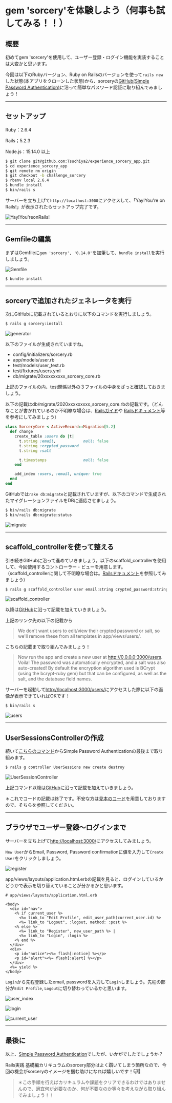 # gem 'sorcery'を体験しよう（何事も試してみる！！）

## 概要

初めてgem 'sorcery'を使用して、ユーザー登録・ログイン機能を実装することは大変かと思います。


今回は以下のRubyバージョン、Ruby on Railsのバージョンを使って`rails new`した状態(本アプリをクローンした状態)から、sorceryの[GitHub(Simple Password Authentication)](https://github.com/Sorcery/sorcery/wiki/Simple-Password-Authentication)に沿って簡単なパスワード認証に取り組んでみましょう！

---

## セットアップ

Ruby：2.6.4

Rails；5.2.3

Node.js：15.14.0 以上

```bash
$ git clone git@github.com:Tsuchiya2/experience_sorcery_app.git
$ cd experience_sorcery_app
$ git remote rm origin
$ git checkout -b challenge_sorcery
$ rbenv local 2.6.4
$ bundle install
$ bin/rails s
```

サーバーを立ち上げて`http://localhost:3000`にアクセスして、「Yay!You're on Rails!」が表示されたらセットアップ完了です。

![Yay!You'reonRails!](./public/images/yay.jpg)

---

## Gemfileの編集

まずはGemfileに`gem 'sorcery', '0.14.0'`を加筆して、`bundle install`を実行しましょう。

![Gemfile](./public/images/gemfile.jpg)

```bash
$ bundle install
```

---

## sorceryで追加されたジェネレータを実行

次にGitHubに記載されているとおりに以下のコマンドを実行しましょう。

```bash
$ rails g sorcery:install
```

![generator](./public/images/generator.jpg)

以下のファイルが生成されていますね。

- config/initializers/sorcery.rb
- app/models/user.rb
- test/models/user_test.rb
- test/fixtures/users.yml
- db/migrate/20xxxxxxxxx_sorcery_core.rb

上記のファイルの内、test関係以外の３ファイルの中身をざっと確認しておきましょう。

以下の記載はdb/migrate/2020xxxxxxxxx_sorcery_core.rbの記載です。（どんなことが書かれているのか不明瞭な場合は、[Railsガイド](https://railsguides.jp/active_record_migrations.html)や [Railsドキュメント](https://railsdoc.com/migration)等を参考にしてみましょう）

```ruby
class SorceryCore < ActiveRecord::Migration[5.2]
  def change
    create_table :users do |t|
      t.string :email,            null: false
      t.string :crypted_password
      t.string :salt

      t.timestamps                null: false
    end

    add_index :users, :email, unique: true
  end
end
```

GitHubでは`rake db:migrate`と記載されていますが、以下のコマンドで生成されたマイグレーションファイルをDBに適応させましょう。

```bash
$ bin/rails db:migrate
$ bin/rails db:migrate:status
```

![migrate](./public/images/migrate.jpg)

---

## scaffold_controllerを使って整える

引き続きGitHubに沿って進めていきましょう。以下のscaffold_controllerを使用して、今回使用するコントローラー・ビューを用意します。（scaffold_controllerに関して不明瞭な場合は。[Railsドキュメント](https://railsdoc.com/page/rails_scaffold_controller)を参照してみましょう）

```bash
$ rails g scaffold_controller user email:string crypted_password:string salt:string
```

![scaffold_controller](./public/images/scaffold_controller.jpg)

以降は[GitHub](https://github.com/Sorcery/sorcery/wiki/Simple-Password-Authentication#:~:text=rails%20g%20scaffold_controller%20user%20email%3Astring%20crypted_password%3Astring%20salt%3Astring)に沿って記載を加えていきましょう。

上記のリンク先の以下の記載から
>We don't want users to edit/view their crypted password or salt, so we'll remove these from all templates in app/views/users/.

こちらの記載まで取り組んでみましょう！
>Now run the app and create a new user at http://0.0.0.0:3000/users. Voila! The password was automatically encrypted, and a salt was also auto-created! By default the encryption algorithm used is BCrypt (using the bcrypt-ruby gem) but that can be configured, as well as the salt, and the database field names.

サーバーを起動して[http://localhost:3000/users/](http://localhost:3000/users/)にアクセスした際に以下の画像が表示できていればOKです！

```bash
$ bin/rails s
```

![users](./public/images/users.jpg)

---

## UserSessionsControllerの作成

続いて[こちらのコマンド](https://github.com/Sorcery/sorcery/wiki/Simple-Password-Authentication#:~:text=rails%20g%20controller%20UserSessions%20new%20create%20destroy)からSimple Password Authenticationの最後まで取り組みます。

```bash
$ rails g controller UserSessions new create destroy
```

![UserSessionController](./public/images/user_session_controller.jpg)

上記コマンド以降は[GitHub](https://github.com/Sorcery/sorcery/wiki/Simple-Password-Authentication#:~:text=Make%20it%20look%20like%20this%3A)に沿って記載を加えていきましょう。


＊これでコードの記載は終了です。不安な方は[見本のコード](https://github.com/Tsuchiya2/experience_sorcery_app/pull/1/files)を用意しておりますので、そちらを参照してください。

---

## ブラウザでユーザー登録〜ログインまで

サーバーを立ち上げて[http://localhost:3000/](http://localhost:3000/)にアクセスしてみましょう。


`New User`からEmail, Password, Password confirmationに値を入力して`Create User`をクリックしましょう。

![register](./public/images/register.jpg)

app/views/layouts/application.html.erbの記載を見ると、ログインしているかどうかで表示を切り替えていることが分かるかと思います。

```erb
# app/views/layouts/application.html.erb

<body>
  <div id="nav">
    <% if current_user %>
      <%= link_to "Edit Profile", edit_user_path(current_user.id) %>
      <%= link_to "Logout", :logout, method: :post %>
    <% else %>
      <%= link_to "Register", new_user_path %> |
      <%= link_to "Login", :login %>
    <% end %>
  </div>
  <div>
    <p id="notice"><%= flash[:notice] %></p>
    <p id="alert"><%= flash[:alert] %></p>
  </div>
  <%= yield %>
</body>
```

`Login`から先程登録したemail, passwordを入力して`Login`しましょう。先程の部分が`Edit Profile`, `Logout`に切り替わっているかと思います。

![user_index](./public/images/user_index.jpg)

![login](./public/images/login.jpg)

![current_user](./public/images/current_user.jpg)

---

## 最後に

以上、[Simple Password Authentication](https://github.com/Sorcery/sorcery/wiki/Simple-Password-Authentication)でしたが、いかがでしたでしょうか？

Rails実践 基礎編カリキュラムのsorcery部分はよく躓いてしまう箇所なので、今回の機会がsorceryのイメージを掴む助けになれば嬉しいです！🐱🐾

>＊この手順を行えばカリキュラムや課題をクリアできるわけではありませんので、適宜何が必要なのか、何が不要なのか等々を考えながら取り組んでみましょう！！
